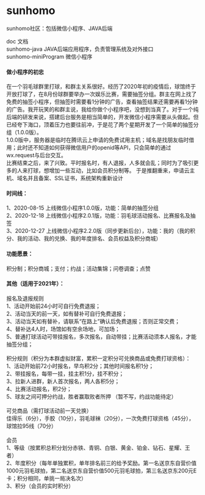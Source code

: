 # sunhomo
sunhomo社区：包括微信小程序、JAVA后端

doc 文档<br>
sunhomo-java JAVA后端应用程序，负责管理系统及对外接口 <br>
sunhomo-miniProgram 微信小程序

#### 做小程序的初忠
在一个羽毛球群里打球，和群主关系很好。经历了2020年初的疫情后，球馆终于开放打球了，在8月份球群要举办一次娱乐比赛，需要抽签分组。群主在网上找了免费的抽签小程序，但抽签时需要看1分钟的广告，查看抽签结果还需要再看1分钟的广告。我开玩笑的和群主说，我给你做个小程序吧，没想到当真了。对于一个纯后端的研发来说，搭建后台服务是相当简单的，开发微信小程序需要从头做起。但已经夸下海口，顶着压力也要往前冲，于是花了两个星期开发了一个简单的抽签分组（1.0.0版）。<br>
1.0.0版中，服务器是临时在腾讯云上申请的免费试用主机；域名是找朋友临时借用；此时还不知道如何获得微信用户的openid等API，只会简单的通过wx.request与后台交互。<br>
比赛结束之后，来了兴致。平时报名时，有人退报，人多就会乱；同时为了吸引更多的人来打球，想增加一些互动，比如会员积分制等。
于是推翻重来，申请云主机、域名并且备案、SSL证书，系统架构重新设计

#### 时间线：
1、2020-08-15 上线微信小程序1.0.0版，功能：简单的抽签分组 <br>
2、2020-12-18 上线微信小程序2.0.1版，功能：羽毛球活动报名、比赛报名及抽签 <br>
3、2020-12-27 上线微信小程序2.2.0版（同步更新后台），功能：我的（我的积分、我的活动、我的兑换、我的年度排名、会员权益及积分商城）

#### 功能愿景：
积分制；积分商城；支付；约战；活动集锦；问卷调查；点赞

#### 其他（适用于2021年）：
报名及退报规则<br>
1、活动开始前24小时可自行免费退报； <br>
2、活动当天的前一天，如有替补可自行免费退报； <br>
3、活动当天如有替补，请联系“在路上”确认后免费退报；否则正常交费； <br>
4、替补达4人时，场馆如有空余场地，可加场； <br>
5、普通打球活动可带挂报名，多次报名，自动带挂；比赛活动须本人报名，才能抽签分组； <br> <br>
积分规则（积分为本群虚拟财富，累积一定积分可兑换商品或免费打球资格）： <br>
1、活动开始前72小时报名，早鸟积2分；其他时间报名积1分； <br>
2、带挂报名，每带一挂，挂主积1分，挂不积分； <br>
3、拉新人进群，新人首次报名，两人各积5分； <br>
4、比赛活动报名，积2分； <br>
5、球友之间可押分约战，胜者赢取败者所押 （暂不写，约战功能待定） <br> <br>
可兑商品（需打球活动前一天兑换） <br>
佳得乐（6分），手胶（10分），羽毛球袜（20分），一次免费打球资格（45分），球馆拉95线（70分） <br> <br>
会员 <br>
1、等级（按累积总积分划分赤铁、青铜、白银、黄金、铂金、钻石、星耀、王者） <br>
2、年度积分（每年单独累积，单年排名前三的给予奖励。第一名送京东自营价值1000元羽毛球拍，第二名送京东自营价值500元羽毛球拍，第三名送京东200元E卡；积分相同，单挑一局决名次） <br>
3、积分（会员的实时积分）
